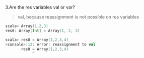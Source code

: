 3.Are the res variables val or var?
> val, because reassignment is not possible on res variables

```scala
scala> Array(1,2,3)
res0: Array[Int] = Array(1, 2, 3)

scala> res0 = Array(1,2,3,4)
<console>:12: error: reassignment to val
       res0 = Array(1,2,3,4)
            ^
```
